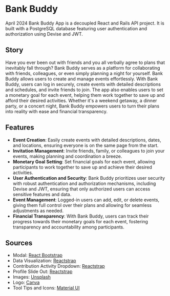 # Bank Buddy

April 2024 Bank Buddy App is a decoupled React and Rails API project. It is built with a PostgreSQL database featuring user authentication and authorization using Devise and JWT.

## Story

Have you ever been out with friends and you all verbally agree to plans that inevitably fall through? Bank Buddy serves as a platform for collaborating with friends, colleagues, or even simply planning a night for yourself. Bank Buddy allows users to create and manage events effortlessly. With Bank Buddy, users can log in securely, create events with detailed descriptions and schedules, and invite friends to join. The app also enables users to set a monetary goal for each event, helping them work together to save up and afford their desired activities. Whether it's a weekend getaway, a dinner party, or a concert night, Bank Buddy empowers users to turn their plans into reality with ease and financial transparency.

## Features

- **Event Creation**: Easily create events with detailed descriptions, dates, and locations, ensuring everyone is on the same page from the start.
- **Invitation Management**: Invite friends, family, or colleagues to join your events, making planning and coordination a breeze.
- **Monetary Goal Setting**: Set financial goals for each event, allowing participants to work together to save up and achieve their desired activities.
- **User Authentication and Security**: Bank Buddy prioritizes user security with robust authentication and authorization mechanisms, including Devise and JWT, ensuring that only authorized users can access sensitive features and data.
- **Event Management**: Logged-in users can add, edit, or delete events, giving them full control over their plans and allowing for seamless adjustments as needed.
- **Financial Transparency**: With Bank Buddy, users can track their progress towards their monetary goals for each event, fostering transparency and accountability among participants.

## Sources

- Modal: [React Bootstrap](https://react-bootstrap.netlify.app/docs/components/modal/)
- Data Visualization: [Reactstrap](https://reactstrap.github.io/?path=/docs/components-progress--progress)
- Contribution Activity Dropdown: [Reactstrap](https://reactstrap.github.io/?path=/docs/components-collapse--collapse)
- Profile Slide Out: [Reactstrap](https://reactstrap.github.io/?path=/docs/components-offcanvas--offcanvas)
- Images: [Unsplash](https://unsplash.com)
- Logo: [Canva](https://www.canva.com)
- Tool Tips and Icons: [Material UI](https://mui.com/material-ui/react-tooltip/)
